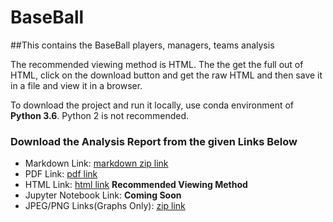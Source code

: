 # BaseBall
##This contains the BaseBall players, managers, teams analysis

The recommended viewing method is HTML. The the get the full out of HTML, click on the download button and get the raw HTML and then save it in a file and view it in a browser. 

To download the project and run it locally, use conda environment of **Python 3.6**. Python 2 is not recommended.

### Download the Analysis Report from the given Links Below
- Markdown Link: [markdown zip link](https://github.com/MayukhSobo/BaseBall/raw/master/export/Baseball.zip)
- PDF Link: [pdf link](https://github.com/MayukhSobo/BaseBall/raw/master/export/Baseball.pdf)
- HTML Link: [html link](https://raw.githubusercontent.com/MayukhSobo/BaseBall/master/export/Baseball.html) **Recommended Viewing Method**
- Jupyter Notebook Link: **Coming Soon** 
- JPEG/PNG Links(Graphs Only): [zip link](https://github.com/MayukhSobo/BaseBall/raw/master/export/plots.zip)
